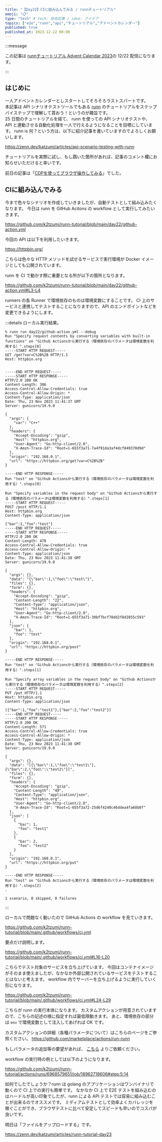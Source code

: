 ```yaml
---
title: "【Day22】CIに組み込んでみる / runnチュートリアル"
emoji: "📋"
type: "tech" # tech: 技術記事 / idea: アイデア
topics: ["e2e","runn","api","チュートリアル","アドベントカレンダー"]
published: true
published_at: 2023-12-22 00:00
---
```


:::message

この記事は [runnチュートリアル Advent Calendar 2023](https://qiita.com/advent-calendar/2023/runn-tutorial)の 12/22 配信になります。

:::

## はじめに

一人アドベントカレンダーとしスタートしてそろそろラストスパートです。  
本記事は API シナリオテストツールでもある [runn](https://github.com/k1LoW/runn) のチュートリアルをステップバイステップで理解して貰おう！というのが趣旨です。  
25 日間のチュートリアルを経て、 runn を使っての API シナリオテストや、 API と連動させる自動化処理を一人で行えるようになることを目標にしています。 
runn is 何？という方は、以下に紹介記事を書いていますのでよろしくお願いします。

https://zenn.dev/katzumi/articles/api-scenario-testing-with-runn

チュートリアルを実際に試し、もし躓いた箇所があれば、記事のコメント欄にお知らせいただけると幸いです。

前日の記事は「[CDPを使ってブラウザ操作してみる](https://zenn.dev/katzumi/articles/runn-tutorial-day21)」でした。

## CIに組み込んでみる

今まで色々なシナリオを作成していきましたが、自動テストとして組み込みたくなります。
今日は runn を GitHub Acitons の workflow として実行してみたいきます。


https://github.com/k2tzumi/runn-tutorial/blob/main/day22/github-action.yml

今回の API は以下を利用したいきます。

https://httpbin.org/

こちらは色々な HTTP メソッドを試せるサービスで実行環境が Docker イメージとしても公開されています。

runn を CI で動かす際に重要となる所が以下の箇所となります。

https://github.com/k2tzumi/runn-tutorial/blob/main/day22/github-action.yml#L3-L4

runners の各 Runner で環境依存のものは環境変数にすることです。
CI 上のサービスと連携してテストすることになりますので、API のエンドポイントなどを変更できるようにします。

:::details ローカル実行結果。

```console
% runn run day22/github-action.yml --debug
Run "Specify request contents by converting variables with built-in functions" on "Github Actionsから実行する（環境依存のパラメータは環境変数を利用する）".steps[0]
-----START HTTP REQUEST-----
GET /get?var=C%2B%2B HTTP/1.1
Host: httpbin.org


-----END HTTP REQUEST-----
-----START HTTP RESPONSE-----
HTTP/2.0 200 OK
Content-Length: 306
Access-Control-Allow-Credentials: true
Access-Control-Allow-Origin: *
Content-Type: application/json
Date: Thu, 23 Nov 2023 11:41:37 GMT
Server: gunicorn/19.9.0

{
  "args": {
    "var": "C++"
  }, 
  "headers": {
    "Accept-Encoding": "gzip", 
    "Host": "httpbin.org", 
    "User-Agent": "Go-http-client/2.0", 
    "X-Amzn-Trace-Id": "Root=1-655f3a71-7a4f91da3af4dcf849370d9d"
  }, 
  "origin": "192.168.0.1", 
  "url": "https://httpbin.org/get?var=C%2B%2B"
}

-----END HTTP RESPONSE-----
Run "test" on "Github Actionsから実行する（環境依存のパラメータは環境変数を利用する）".steps[0]

Run "Specify variables in the request body" on "Github Actionsから実行する（環境依存のパラメータは環境変数を利用する）".steps[1]
-----START HTTP REQUEST-----
POST /post HTTP/1.1
Host: httpbin.org
Content-Type: application/json

{"bar":1,"foo":"test"}
-----END HTTP REQUEST-----
-----START HTTP RESPONSE-----
HTTP/2.0 200 OK
Content-Length: 470
Access-Control-Allow-Credentials: true
Access-Control-Allow-Origin: *
Content-Type: application/json
Date: Thu, 23 Nov 2023 11:41:38 GMT
Server: gunicorn/19.9.0

{
  "args": {}, 
  "data": "{\"bar\":1,\"foo\":\"test\"}", 
  "files": {}, 
  "form": {}, 
  "headers": {
    "Accept-Encoding": "gzip", 
    "Content-Length": "22", 
    "Content-Type": "application/json", 
    "Host": "httpbin.org", 
    "User-Agent": "Go-http-client/2.0", 
    "X-Amzn-Trace-Id": "Root=1-655f3a71-30bf7bcf78dd2f8d2855c593"
  }, 
  "json": {
    "bar": 1, 
    "foo": "test"
  }, 
  "origin": "192.168.0.1", 
  "url": "https://httpbin.org/post"
}

-----END HTTP RESPONSE-----
Run "test" on "Github Actionsから実行する（環境依存のパラメータは環境変数を利用する）".steps[1]

Run "Specify array variables in the request body" on "Github Actionsから実行する（環境依存のパラメータは環境変数を利用する）".steps[2]
-----START HTTP REQUEST-----
PUT /put HTTP/1.1
Host: httpbin.org
Content-Type: application/json

[{"bar":1,"foo":"test1"},{"bar":2,"foo":"test2"}]
-----END HTTP REQUEST-----
-----START HTTP RESPONSE-----
HTTP/2.0 200 OK
Content-Length: 571
Access-Control-Allow-Credentials: true
Access-Control-Allow-Origin: *
Content-Type: application/json
Date: Thu, 23 Nov 2023 11:41:38 GMT
Server: gunicorn/19.9.0

{
  "args": {}, 
  "data": "[{\"bar\":1,\"foo\":\"test1\"},{\"bar\":2,\"foo\":\"test2\"}]", 
  "files": {}, 
  "form": {}, 
  "headers": {
    "Accept-Encoding": "gzip", 
    "Content-Length": "49", 
    "Content-Type": "application/json", 
    "Host": "httpbin.org", 
    "User-Agent": "Go-http-client/2.0", 
    "X-Amzn-Trace-Id": "Root=1-655f3a72-25d6f4240c46ddea4fa68b0f"
  }, 
  "json": [
    {
      "bar": 1, 
      "foo": "test1"
    }, 
    {
      "bar": 2, 
      "foo": "test2"
    }
  ], 
  "origin": "192.168.0.1", 
  "url": "https://httpbin.org/put"
}

-----END HTTP RESPONSE-----
Run "test" on "Github Actionsから実行する（環境依存のパラメータは環境変数を利用する）".steps[2]
.

1 scenario, 0 skipped, 0 failures
```

:::

ローカルで問題なく動いたので GitHub Actions の workflow を見ていきます。

https://github.com/k2tzumi/runn-tutorial/blob/main/.github/workflows/ci.yml

要点だけ説明します。

https://github.com/k2tzumi/runn-tutorial/blob/main/.github/workflows/ci.yml#L16-L20

こちらでテスト対象のサービスを立ち上げています。
今回はコンテナイメージがそのまま使えましたが、なかなか外部公開されているサービスをテストすることはないと考えます。
workflow 内でサーバーを立ち上げるように実行していく形になります。


https://github.com/k2tzumi/runn-tutorial/blob/main/.github/workflows/ci.yml#L24-L29

こちらが runn の実行本体になります。
カスタムアクションが用意されていますので、こちらの記述の様に指定すれば最低限動きます。
あと、環境依存の部分は `env` で環境変数として注入してあげれば OK です。

カスタムアクションの詳細（各種パラメータについて）はこちらのページをご参照ください。
https://github.com/marketplace/actions/run-runn

もしパラメータの追加等の要望があれば、 [こちら](https://github.com/k2tzumi/runn-tutorial/issues/new) よりご依頼ください。

workflow の実行時の例としては以下のようになります。

https://github.com/k2tzumi/runn-tutorial/actions/runs/6968579651/job/18962718606#step:5:14

如何でしたでしょうか？runn は golang のアプリケーションはワンバイナリで動くので CI 上での実行も簡単です。
なかなか CI 上で E2E テストを組み込むのはハードルが高い印象でしたが、runn による API テストでは容易に組み込むことが出来るのでオススメです。
ミディアムテストとして効率よくカバレッジを稼ぐことができ、ブラウザテストに比べて安定してスピードも早いのでコスパが良いです。

明日は「ファイルをアップロードする」です。

https://zenn.dev/katzumi/articles/runn-tutorial-day23